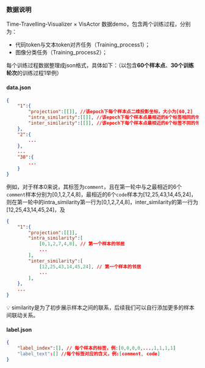 ### 数据说明

Time-Travelling-Visualizer × VisActor 数据demo，包含两个训练过程，分别为：

- 代码token与文本token对齐任务（Training_process1）；
- 图像分类任务（Training_process2）；

每个训练过程数据整理成json格式，具体如下：（以包含**60个样本点**、**30个训练轮次**的训练过程1举例）

#### data.json

```json
{
    "1":{
        "projection":[[]], //该epoch下每个样本点二维投影坐标，大小为[60,2]
        "intra_similarity":[[]], //该epoch下每个样本点最相近的6个标签相同的邻居（的下标，包含本身），大小为[60,6]
        "inter_similarity":[[]], //该epoch下每个样本点最相近的6个标签不同的邻居（的下标，包含本身），大小为[60,6]
    },
    "2":{
        ...
    },
    ...  
    "30":{
        ...
    }
}
```

例如，对于样本0来说，其标签为`comment`，且在第一轮中与之最相近的6个`comment`样本分别为[0,1,2,7,4,8]，最相近的6个`code`样本为[12,25,43,14,45,24]，则在第一轮中的intra_similarity第一行为[0,1,2,7,4,8]，inter_similarity的第一行为[12,25,43,14,45,24]，及

```json
{
    "1":{
        "projection":[[]],
        "intra_similarity":[
            [0,1,2,7,4,8], // 第一个样本的邻居
            ...
        ],
        "inter_similarity":[
            [12,25,43,14,45,24], // 第一个样本的邻居
        	...
        ], 
    },
	...
}
```

💡 similarity是为了初步展示样本之间的联系，后续我们可以自行添加更多的样本间联动关系。



#### label.json

```json
{
	"label_index":[], // 每个样本的标签，例:[0,0,0,0,...,1,1,1,1]
	"label_text":[] //每个标签对应的含义，例:[comment, code]
}
```

